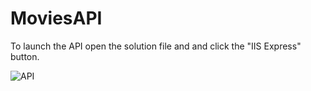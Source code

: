 # MoviesAPI


To launch the API open the solution file and and click the "IIS Express" button.

![API](https://i.imgur.com/hoo7XvN.png)
